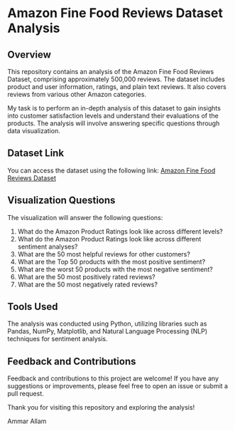# Amazon Fine Food Reviews Dataset Analysis

## Overview

This repository contains an analysis of the Amazon Fine Food Reviews Dataset, comprising approximately 500,000 reviews. The dataset includes product and user information, ratings, and plain text reviews. It also covers reviews from various other Amazon categories.

My task is to perform an in-depth analysis of this dataset to gain insights into customer satisfaction levels and understand their evaluations of the products. The analysis will involve answering specific questions through data visualization.

## Dataset Link

You can access the dataset using the following link: [Amazon Fine Food Reviews Dataset](https://2u.pw/O3oOa2O)

## Visualization Questions

The visualization will answer the following questions:

1. What do the Amazon Product Ratings look like across different levels?
2. What do the Amazon Product Ratings look like across different sentiment analyses?
3. What are the 50 most helpful reviews for other customers?
4. What are the Top 50 products with the most positive sentiment?
5. What are the worst 50 products with the most negative sentiment?
6. What are the 50 most positively rated reviews?
7. What are the 50 most negatively rated reviews?

## Tools Used

The analysis was conducted using Python, utilizing libraries such as Pandas, NumPy, Matplotlib, and Natural Language Processing (NLP) techniques for sentiment analysis.


## Feedback and Contributions

Feedback and contributions to this project are welcome! If you have any suggestions or improvements, please feel free to open an issue or submit a pull request.

Thank you for visiting this repository and exploring the analysis!

Ammar Allam
